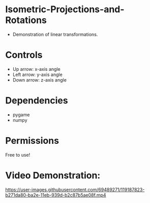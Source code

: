 # Isometric-Projections-and-Rotations
- Demonstration of linear transformations.

# Controls
- Up arrow: x-axis angle
- Left arrow: y-axis angle
- Down arrow: z-axis angle

# Dependencies
- pygame
- numpy

# Permissions
Free to use!

# Video Demonstration:
https://user-images.githubusercontent.com/69489271/119187823-b271da80-ba2e-11eb-939d-b2c87b5ae08f.mp4
